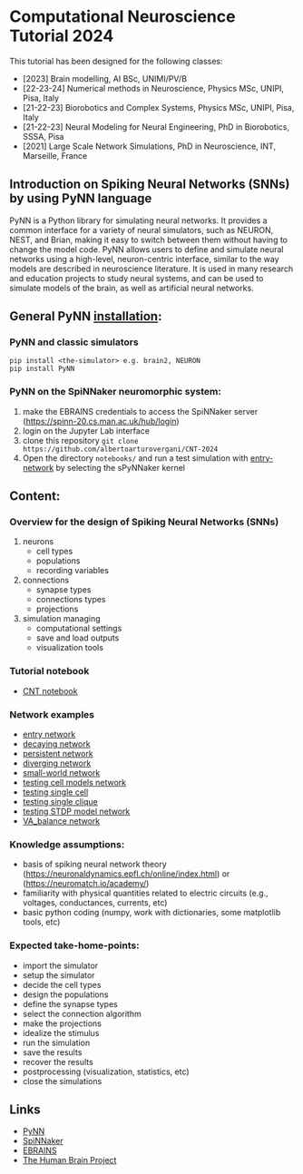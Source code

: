 # Computational Neuroscience Tutorial 2024
This tutorial has been designed for the following classes:

- [2023] Brain modelling, AI BSc, UNIMI/PV/B
- [22-23-24] Numerical methods in Neuroscience, Physics MSc, UNIPI, Pisa, Italy
- [21-22-23] Biorobotics and Complex Systems, Physics MSc, UNIPI, Pisa, Italy
- [21-22-23] Neural Modeling for Neural Engineering, PhD in Biorobotics, SSSA, Pisa
- [2021] Large Scale Network Simulations, PhD in Neuroscience, INT, Marseille, France

## Introduction on Spiking Neural Networks (SNNs) by using PyNN language 

PyNN is a Python library for simulating neural networks. It provides a common interface for a variety of neural simulators, such as NEURON, NEST, and Brian, making it easy to switch between them without having to change the model code. PyNN allows users to define and simulate neural networks using a high-level, neuron-centric interface, similar to the way models are described in neuroscience literature. It is used in many research and education projects to study neural systems, and can be used to simulate models of the brain, as well as artificial neural networks.

## General PyNN [installation](http://neuralensemble.org/docs/PyNN/installation.html#installing-nest-and-pynest):
### PyNN and classic simulators
```
pip install <the-simulator> e.g. brain2, NEURON
pip install PyNN
```

### PyNN on the SpiNNaker neuromorphic system:

1. make the EBRAINS credentials to access the SpiNNaker server (https://spinn-20.cs.man.ac.uk/hub/login)
1. login on the Jupyter Lab interface
1. clone this repository `git clone https://github.com/albertoarturovergani/CNT-2024`
1. Open the directory `notebooks/` and run a test simulation with [entry-network](notebooks/eg_entry-network.ipynb) by selecting the sPyNNaker kernel

## Content:

### Overview for the design of Spiking Neural Networks (SNNs)

1. neurons
    - cell types
    - populations
    - recording variables
1. connections
    - synapse types
    - connections types
    - projections
3. simulation managing
    - computational settings
    - save and load outputs
    - visualization tools

### Tutorial notebook

- [CNT notebook](notebooks/CNT_notebook.ipynb)

### Network examples 

- [entry network](notebooks/eg_entry-network.ipynb)
- [decaying network](notebooks/eg_decaying-network.ipynb)
- [persistent network](notebooks/eg_persistent-network.ipynb)
- [diverging network](notebooks/eg_diverging-network.ipynb)
- [small-world network](notebooks/eg_small-world-network.ipynb)
- [testing cell models network](notebooks/eg_testing-cell-models-network.ipynb)
- [testing single cell](notebooks/eg_testing-single-cell.ipynb)
- [testing single clique](notebooks/eg_testing-single-clique.ipynb)
- [testing STDP model network](notebooks/eg_testing-STDP-model-network.ipynb)
- [VA_balance network](notebooks/paper_balance-network.ipynb)

### Knowledge assumptions: 

- basis of spiking neural network theory (https://neuronaldynamics.epfl.ch/online/index.html) or (https://neuromatch.io/academy/)
- familiarity with physical quantities related to electric circuits (e.g., voltages, conductances, currents, etc)
- basic python coding (numpy, work with dictionaries, some matplotlib tools, etc)

### Expected take-home-points: 

- import the simulator
- setup the simulator
- decide the cell types 
- design the populations
- define the synapse types
- select the connection algorithm
- make the projections 
- idealize the stimulus
- run the simulation
- save the results
- recover the results
- postprocessing (visualization, statistics, etc)
- close the simulations

## Links
- [PyNN](http://neuralensemble.org/docs/PyNN/index.html)
- [SpiNNaker](http://apt.cs.manchester.ac.uk/projects/SpiNNaker/)
- [EBRAINS](https://ebrains.eu/)
- [The Human Brain Project](https://www.humanbrainproject.eu/en/)

